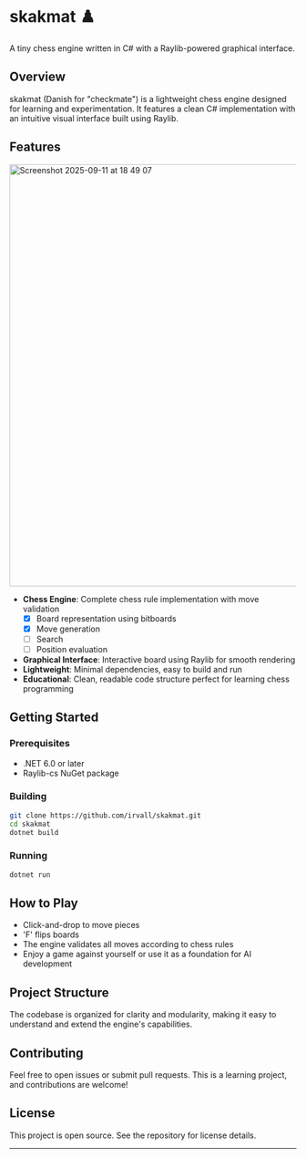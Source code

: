 # skakmat ♟️

A tiny chess engine written in C# with a Raylib-powered graphical interface.

## Overview

skakmat (Danish for "checkmate") is a lightweight chess engine designed for learning and experimentation. It features a clean C# implementation with an intuitive visual interface built using Raylib.

## Features

<img width="712" height="740" alt="Screenshot 2025-09-11 at 18 49 07" src="https://github.com/user-attachments/assets/f6a826b8-9b63-4a70-a5a0-02c81afaf01f" />

- **Chess Engine**: Complete chess rule implementation with move validation
    - [x] Board representation using bitboards
    - [x] Move generation
    - [ ] Search
    - [ ] Position evaluation

- **Graphical Interface**: Interactive board using Raylib for smooth rendering
- **Lightweight**: Minimal dependencies, easy to build and run
- **Educational**: Clean, readable code structure perfect for learning chess programming

## Getting Started

### Prerequisites

- .NET 6.0 or later
- Raylib-cs NuGet package

### Building

```bash
git clone https://github.com/irvall/skakmat.git
cd skakmat
dotnet build
```

### Running

```bash
dotnet run
```

## How to Play

- Click-and-drop to move pieces
- 'F' flips boards
- The engine validates all moves according to chess rules
- Enjoy a game against yourself or use it as a foundation for AI development

## Project Structure

The codebase is organized for clarity and modularity, making it easy to understand and extend the engine's capabilities.

## Contributing

Feel free to open issues or submit pull requests. This is a learning project, and contributions are welcome!

## License

This project is open source. See the repository for license details.

---

